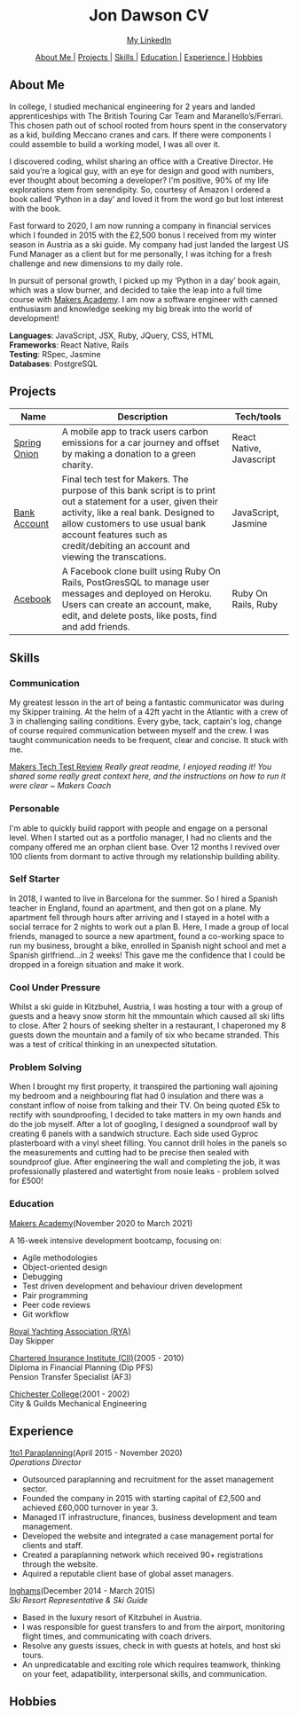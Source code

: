 <h1 align="center">Jon Dawson CV</h1>

<div align="center">

[My LinkedIn](https://www.linkedin.com/in/jondawson87/)

[About Me ](#aboutme)|
[Projects ](#projects) |
[Skills ](#skills) |
[Education ](#education) |
[Experience ](#experience) |
[Hobbies ](#hobbies)

</div>

## About Me 

In college, I studied mechanical engineering for 2 years and landed apprenticeships with The British Touring Car Team and Maranello’s/Ferrari. This chosen path out of school rooted from hours spent in the conservatory as a kid, building Meccano cranes and cars. If there were components I could assemble to build a working model, I was all over it.

I discovered coding, whilst sharing an office with a Creative Director. He said you’re a logical guy, with an eye for design and good with numbers, ever thought about becoming a developer? I'm positive, 90% of my life explorations stem from serendipity. So, courtesy of Amazon I ordered a book called ‘Python in a day’ and loved it from the word go but lost interest with the book. 

Fast forward to 2020, I am now running a company in financial services which I founded in 2015 with the £2,500 bonus I received from my winter season in Austria as a ski guide. My company had just landed the largest US Fund Manager as a client but for me personally, I was itching for a fresh challenge and new dimensions to my daily role. 

In pursuit of personal growth, I picked up my ‘Python in a day’ book again, which was a slow burner, and decided to take the leap into a full time course with [Makers Academy](https://makers.tech). I am now a software engineer with canned enthusiasm and knowledge seeking my big break into the world of development!

**Languages**: JavaScript, JSX, Ruby, JQuery, CSS, HTML <br>
**Frameworks**: React Native, Rails <br>
**Testing**: RSpec, Jasmine <br>
**Databases**: PostgreSQL <br>

## Projects

 Name                                                              | Description                                                                                                                                                                                                                                          | Tech/tools                           |
| ----------------------------------------------------------------- | ---------------------------------------------------------------------------------------------------------------------------------------------------------------------------------------------------------------------------------------------------- | ------------------------------------ |
| [Spring Onion](https://github.com/bullhornfixie/First-MobileApp-With-ReactNative) | A mobile app to track users carbon emissions for a car journey and offset by making a donation to a green charity.                                                    | React Native, Javascript      |
| [Bank Account](https://github.com/bullhornfixie/tech-test-wk10-Makers)  | Final tech test for Makers. The purpose of this bank script is to print out a statement for a user, given their activity, like a real bank. Designed to allow customers to use usual bank account features such as credit/debiting an account and viewing the transcations.                                           | JavaScript,  Jasmine          |
| [Acebook](https://github.com/bullhornfixie/acebook-BBB)   | A Facebook clone built using Ruby On Rails, PostGresSQL to manage user messages and deployed on Heroku. Users can create an account, make, edit, and delete posts, like posts, find and add friends.                    | Ruby On Rails, Ruby           |

## Skills

### Communication 
My greatest lesson in the art of being a fantastic communicator was during my Skipper training. At the helm of a 42ft yacht in the 
Atlantic with a crew of 3 in challenging sailing conditions. Every gybe, tack, captain's log, change of course required communication between myself and the crew. I was taught communication needs to be frequent, clear and concise. It stuck with me. 

[Makers Tech Test Review](https://github.com/bullhornfixie/tech-test2-WK10-Makers)
*Really great readme, I enjoyed reading it! You shared some really great context here, and the instructions on how to run it were clear ~ Makers Coach*

### Personable 
I'm able to quickly build rapport with people and engage on a personal level. When I started out as a portfolio manager, I had no clients and the company offered me an orphan client base. Over 12 months I revived over 100 clients from dormant to active through my relationship building ability. 

### Self Starter 
In 2018, I wanted to live in Barcelona for the summer. So I hired a Spanish teacher in England, found an apartment, and then got on a plane. My apartment fell through hours after arriving and I stayed in a hotel with a social terrace for 2 nights to work out a plan B. Here, I made a group of local friends, managed to source a new apartment, found a co-working space to run my business, brought a bike, enrolled in Spanish night school and met a Spanish girlfriend...in 2 weeks! This gave me the confidence that I could be dropped in a foreign situation and make it work. 

### Cool Under Pressure
Whilst a ski guide in Kitzbuhel, Austria, I was hosting a tour with a group of guests and a heavy snow storm hit the mmountain which caused all ski lifts to close. After 2 hours of seeking shelter in a restaurant, I chaperoned my 8 guests down the mountain and a family of six who became stranded. This was a test of critical thinking in an unexpected situtation.

### Problem Solving 
When I brought my first property, it transpired the partioning wall ajoining my bedroom and a neighbouring flat had 0 insulation and there was a constant inflow of noise from talking and their TV. On being quoted £5k to rectify with soundproofing, I decided to take matters in my own hands and do the job myself. After a lot of googling, I designed a soundproof wall by creating 6 panels with a sandwich structure. Each side used Gyproc plasterboard with a vinyl sheet filling. You cannot drill holes in the panels so the measurements and cutting had to be precise then sealed with soundproof glue. After engineering the wall and completing the job, it was professionally plastered and watertight from nosie leaks - problem solved for £500!

### Education 
[Makers Academy](https://makers.tech)(November 2020 to March 2021)

A 16-week intensive development bootcamp, focusing on:

* Agile methodologies
* Object-oriented design
* Debugging
* Test driven development and behaviour driven development
* Pair programming
* Peer code reviews
* Git workflow

[Royal Yachting Association (RYA)](https://www.rya.org.uk/courses-training/courses/sail-cruising/Pages/day-skipper.aspx) <br>
Day Skipper 

[Chartered Insurance Institute (CII)](https://www.cii.co.uk/)(2005 - 2010) <br>
Diploma in Financial Planning (Dip PFS) <br>
Pension Transfer Specialist (AF3)

[Chichester College](https://www.chichester.ac.uk/)(2001 - 2002) <br>
City & Guilds Mechanical Engineering 

## Experience 
[1to1 Paraplanning](https://1to1paraplanning.co.uk/)(April 2015 - November 2020)<br>
*Operations Director*

* Outsourced paraplanning and recruitment for the asset management sector. 
* Founded the company in 2015 with starting capital of £2,500 and achieved £60,000 turnover in year 3. 
* Managed IT infrastructure, finances, business development and team management. 
* Developed the website and integrated a case management portal for clients and staff.
* Created a paraplanning network which received 90+ registrations through the website. 
* Aquired a reputable client base of global asset managers. 

[Inghams](https://www.inghams.co.uk/ski-holidays)(December 2014 - March 2015) <br>
*Ski Resort Representative & Ski Guide*

* Based in the luxury resort of Kitzbuhel in Austria. 
* I was responsible for guest transfers to and from the airport, monitoring flight times, and communicating with coach drivers. 
* Resolve any guests issues, check in with guests at hotels, and host ski tours.
* An unpredicatable and exciting role which requires teamwork, thinking on your feet, adapatibility, interpersonal skills, and communication.

## Hobbies


